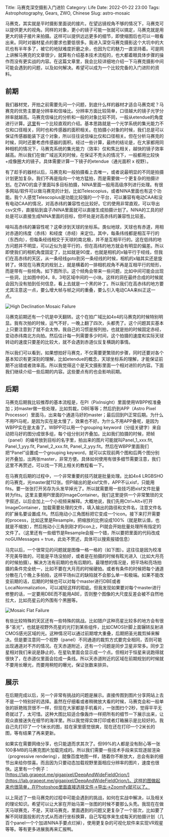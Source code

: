 Title: 马赛克深空摄影入门进阶
Category: Life
Date: 2022-01-22 23:00
Tags: Astrophotography, Gears, ZWO, Chinese
Slug: astro-mosaic

马赛克，其实就是平时摄影里面说的接片。在望远镜视角不够的情况下，马赛克可以提供更大的视角。同样的对象，更小的镜子可能一张就可以搞定，马赛克就是用更大的镜子接片来拍摄。这样可以提供远远更多的细节，即使缩图后也可以一眼看出来。同时对器材星点的要求也要低很多。我进入深空马赛克摄影这个大坑中的大坑也有半年多了，被它的地狱难度折磨之余，也因为它的魅力一直坚持着。可是网上讲解马赛克的文章很少，就算有介绍基本技术流程的，也大都着眼具体步骤的操作而没有更实战的内容。在这篇文章里，我会比较详细地介绍一下马赛克摄影中间可能会遇到的问题，以及如何解决。希望可以成为一个比较完备的入门进阶的资料。
 
## 前期
 
我们器材党，开拍之前需要先问一个问题，到底什么样的器材才适合马赛克呢？马赛克的优势主要是分辨率和信噪比。分辨率方面比较简单，口径越大的镜子光学分辨率就越高。马赛克信噪比的分析和一般的对象比较不同，一般从etendue的角度进行计算。[这里](/astrophotography-snr-telescope.html)有一个比较直观的介绍。基本思路就是一个光学系统的集光能力不仅和口径相关，同时也和传感器的面积相关。在拍摄小对象的时候，我们总是可以保证传感器能装下这个对象，所以往往说信噪比仅和口径相关。但在分析马赛克的时候，同时还要考虑传感器的面积。经过一些计算，最终的结论是，在大家都用同种相机的情况下，马赛克系统的集光能力（效率）仅和焦比相关，越快的镜子效率越高。所以我们在做广域巡天的时候，在保证不秃头的情况下，一般都用比较快+成像圈大的镜子。具体需要计算一下镜子的etendue（通光面积 x 视野）。
 
有了趁手的器材以后，马赛克和一般拍摄看上去唯一，或者说最明显的不同是拍摄计划更加复杂。我们不再是指向一个地方猛拍，而是需要做一个更复杂的拍摄计划。在ZWO的盒子里面叫多目标拍摄，NINA里面一般用高级序列进行处理。有很多网站/软件可以做马赛克的计划，比如Telescopius，或者NINA里面也有这个功能。我个人感觉Telescopius是功能比较强的一个平台，可以兼容有电动CAA和没有电动CAA的情况，对高赤纬的兼容性也比较好。它的使用非常直观，可以导出csv文件，直接贴到盒子/NINA里面就可以直接生成拍摄计划了。NINA的工具的好处是可以直接生成NINA里面的目标，但坏处是对高赤纬的兼容性比较差。
 
啥叫高赤纬的兼容性呢？这牵涉到天球的坐标系。类似地球，天球也有赤道，用相对赤道的纬度（赤纬）和经度（赤经）来定位。其中，每条纬线都是相互平行的（东西向），但每条经线相交于天球的南北极，并不是互相平行的。这在低纬的地方问题并不明显，可以近似为是平行的，但在高纬的地方就会有明显的偏差。所以即使我们的相机角度固定了，比如就是90度，也就是相机的x轴平行于经线，但我们在高赤纬的天区，从一条经线goto到另一条经线的时候，相机的x轴其实还是旋转了。体现在马赛克的规划上，就是横着的一排相机视角不再是互相平行的矩形，而是带有一些倾角。如下图所示。这个倾角会带来一些问题，比如中间可能会出现一些洞，比如图中的4，8，3号区域中间的一小块。这样的洞在最终合成的时候就会因为没有拍到任何信息，看上去就是一个黑的补丁。所以我们在高赤纬的地方要尤其注意这一点，要么增大帧与帧之间的重叠，要么引入电动CAA来纠正这一点。
 
![High Declination Mosaic Failure](/images/astro-mosaic-high-dec.jpg)
 
马赛克前期还有一个坑是中天翻转。这个在拍广域比如4x4的马赛克的时候特别明显。我有次拍的时候，运气不好，一晚上翻了四次，头都秃了。这个问题其实基本上只要注意到了就不会太惨。我自己的习惯是按列拍，也就是拍的时候固定赤经，变动赤纬南北方向拍。然后估计每一列需要多少时间，这个拍摄的速度和实际天球转动的速度只要差的比较大，就不会遇到赤道仪反复横跳的事情。
 
所以我们可以看到，如果想拍好马赛克，不仅需要更繁琐的步骤，同时还要对各个基本知识有更深刻的理解，比如etendue的概念，天球坐标系的理解，才能保证前期不出错或者效率高。所以我觉得这个是天文摄影里面一个相对进阶的内容。下面我们继续介绍一些后期的内容。这些要点有的也会影响前期。
 
## 后期
 
马赛克后期我比较推荐的基本流程是，在PI（PixInsight）里面使用WBPP校准叠加；对master做一些处理，比如剪裁，DBE等等；然后扔到APP（Astro Pixel Processor）里面马，出来每个通道马好的master；最后回到PI正常后期。为什么不用PI马呢，是因为实在是太慢了，效果也不好。为什么不用APP叠呢，是因为WBPP实在是太香了。WBPP可以用一个grouping keyword（分组关键字）来自动把马好的图分成很多组，每个组分别对齐叠加。比如我们拍摄的时候，把帧（panel）的编号放到目标的名字里，拍出来的图片可能就叫Panel_1_xxx.fit, Panel_1_yyy.fit, Panel_2_xxx.fit, Panel_2_yyy.fit。然后在WBPP里面我们把“Panel”设置成一个grouping keyword，就可以实现前两个图和后两个图分别对齐叠加，出两张master，非常方便。具体如何使用有很多细节需要注意，我们这里不再赘述，可以找一下网上相关的教程看一下。
 
在马赛克后期的过程中，一个非常重要的技巧就是批量处理。比如4x4 LRGBSHO的马赛克，光master就112张。但PI输出的是xisf文件，APP不认xisf，只能用fits。要一张张打开另存为头发早掉光了。所以就需要用一些技巧把xisf文件批量转为fits。这里主要用PI里面的ImageContainer。我们这里提供一个非常繁琐的文字叙述，以后会加上一个小视频来解释。大概地说，我们先用Ctrl+Alt+I打开ImageContainer，加载需要处理的文件，填入输出的路径和文件名，注意文件名的扩展名要设置成.fit。然后拖动小三角图标把它变成一个icon。接下来打开需要的process，比如这里是Resample，把缩放的比例设成100%（就是默认值，也就是不缩放），然后拖动小三角到刚才的icon上，PI就会开始批量处理所有指定的文件了。（这里还有一些细节是Resample会报一个错，所以要把里面的代码改成noGUIMessages = true，此处不赘述，具体可以搜索报错信息）
 
马完以后，一个很常见的问题就是图像一格一格的（如下图）。这往往是因为校准不完美导致的，可能是平场没拍好，或者是在拍摄的时候有眩光进入（比如大月亮的时候拍摄）。解决方法有前期的也有后期的。最理想的情况是，把平场和亮场拍摄的条件完全统一，比如不要在大月亮的时候硬拍。或者有条件的时候把每个通道分散在几个晚上多拍拍，这样平场纠正的缺陷就不会那么单一和极端。如果不能改变前期的话，后期的时候也可以对每个master进行DBE或者LocalNormalization，可以减轻这样的瑕疵。但我发现如果要对每个master进行修整的话，一定要用DBE而不能用ABE，否则整个图像的大尺度反差会被不自然地拉大，比如亮星云的外围有个黑圈等。
 
![Mosaic Flat Failure](/images/astro-mosaic-flat-failure.jpg)
 
有些比较特殊的天区还有一些特殊的挑战。比如猎户这种亮星比较多的地方会有很多“圣光”，也就是视野外亮星的光打到某些组件，比如CMOS针脚上面辗转反射进CMOS感光区域的光。这种情况可以通过前期增大重叠，后期把圣光裁剪掉来解决。但是要注意同一个视野（panel）不同通道的裁剪方式要完全相同，否则可能出现通道对不齐的情况。在天赤道附近，还有一个问题是同步卫星非常多。同步卫星相对我们来说是静止的，在星轨里面会显示成一个点。但相对于恒星来说跑得就很快了，在赤道仪里面会拉成一条线。所以天赤道附近的区域在前期规划的时候就不要用长曝光，而要用稍短的曝光，保证张数来排异。
 
## 展示
 
在后期完成以后，另一个非常有挑战的问题是展示。直接传图到图片分享网站上去不是一个特别好的选择。虽然在仔细看或者稍微放大看的时候，马赛克会和一般单张的妖艳贱货很不一样，但现在大家都是手机看片，一张图扫个2秒，觉得平平无奇就过了，太可惜。这种大图比较适合像轰炸一样把所有的细节一下展示出来，让观众直接迷失在细节的海洋里。所以我觉得实体打印或者灯箱展示是比较好的。我自己先打印了一个1米长的图，挂在家里感觉很爽，现在还在打印一个2米长的图，等有结果了再来更新。
 
如果实在需要网络分享，也只能退而求其次了。但99%的人都是没有耐心等一张100多MB的马赛克图片加载完成的。所以我们需要一些技术手段来实现逐层渲染（progressive rendering），就像百度地图一样，随着你不断放大，总会有新的细节出来给你惊喜。而且因为只要动态加载视野里面相应分辨率的图片，速度也很快。这里有一个例子：[https://lab.grapeot.me/gigapixel/DeepAndWideFieldOrion/](https://lab.grapeot.me/gigapixel/DeepAndWideFieldOrion/)。这样的图做起来也很简单，在Photoshop里面直接选择文件->导出->Zoomify就可以了。
 
以上简述了一些马赛克的过程中可能会遇到的挑战，如何在实战中解决，以及相关的理论知识。希望可以让大家在开始马第一张图的时候不要那么头秃。我现在在做天马球赛克，不是，天球马赛克，里面遇到的问题又更复杂了一个层次，比如要了解不同球面投影的方式从而进行坐标换算，自己写程序来生成每天的拍摄计划（几百个panel一个个加进NINA手要点烂掉），使用更复杂的可视化软件来实现VR观星等等。等有更多进展我再来汇报鸭。

